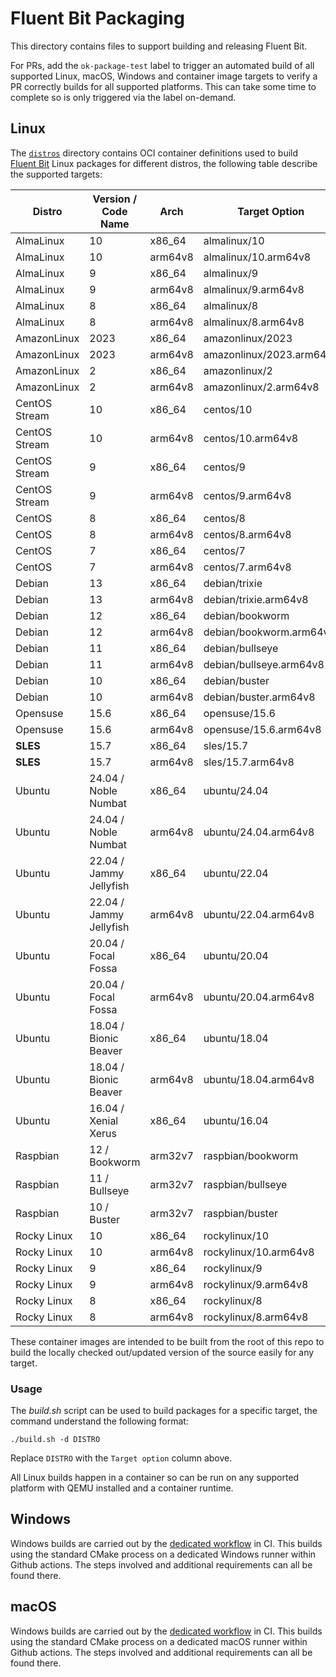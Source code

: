 # Fluent Bit Packaging

This directory contains files to support building and releasing Fluent Bit.

For PRs, add the `ok-package-test` label to trigger an automated build of all supported Linux, macOS, Windows and container image targets to verify a PR correctly builds for all supported platforms.
This can take some time to complete so is only triggered via the label on-demand.

## Linux

The [`distros`](./distros/) directory contains OCI container definitions used to build [Fluent Bit](http://fluentbit.io) Linux packages for different distros, the following table describe the supported targets:

| Distro        |   Version / Code Name     | Arch    | Target Option            |
|---------------|---------------------------|---------|--------------------------|
| AlmaLinux     |   10                      | x86_64  | almalinux/10             |
| AlmaLinux     |   10                      | arm64v8 | almalinux/10.arm64v8     |
| AlmaLinux     |   9                       | x86_64  | almalinux/9              |
| AlmaLinux     |   9                       | arm64v8 | almalinux/9.arm64v8      |
| AlmaLinux     |   8                       | x86_64  | almalinux/8              |
| AlmaLinux     |   8                       | arm64v8 | almalinux/8.arm64v8      |
| AmazonLinux   |   2023                    | x86_64  | amazonlinux/2023         |
| AmazonLinux   |   2023                    | arm64v8 | amazonlinux/2023.arm64v8 |
| AmazonLinux   |   2                       | x86_64  | amazonlinux/2            |
| AmazonLinux   |   2                       | arm64v8 | amazonlinux/2.arm64v8    |
| CentOS Stream |   10                      | x86_64  | centos/10                |
| CentOS Stream |   10                      | arm64v8 | centos/10.arm64v8        |
| CentOS Stream |   9                       | x86_64  | centos/9                 |
| CentOS Stream |   9                       | arm64v8 | centos/9.arm64v8         |
| CentOS        |   8                       | x86_64  | centos/8                 |
| CentOS        |   8                       | arm64v8 | centos/8.arm64v8         |
| CentOS        |   7                       | x86_64  | centos/7                 |
| CentOS        |   7                       | arm64v8 | centos/7.arm64v8         |
| Debian        |   13                      | x86_64  | debian/trixie            |
| Debian        |   13                      | arm64v8 | debian/trixie.arm64v8    |
| Debian        |   12                      | x86_64  | debian/bookworm          |
| Debian        |   12                      | arm64v8 | debian/bookworm.arm64v8  |
| Debian        |   11                      | x86_64  | debian/bullseye          |
| Debian        |   11                      | arm64v8 | debian/bullseye.arm64v8  |
| Debian        |   10                      | x86_64  | debian/buster            |
| Debian        |   10                      | arm64v8 | debian/buster.arm64v8    |
| Opensuse      |   15.6                    | x86_64  | opensuse/15.6            |
| Opensuse      |   15.6                    | arm64v8 | opensuse/15.6.arm64v8    |
| **SLES**      |   15.7                    | x86_64  | sles/15.7                |
| **SLES**      |   15.7                    | arm64v8 | sles/15.7.arm64v8        |
| Ubuntu        |   24.04 / Noble Numbat    | x86_64  | ubuntu/24.04             |
| Ubuntu        |   24.04 / Noble Numbat    | arm64v8 | ubuntu/24.04.arm64v8     |
| Ubuntu        |   22.04 / Jammy Jellyfish | x86_64  | ubuntu/22.04             |
| Ubuntu        |   22.04 / Jammy Jellyfish | arm64v8 | ubuntu/22.04.arm64v8     |
| Ubuntu        |   20.04 / Focal Fossa     | x86_64  | ubuntu/20.04             |
| Ubuntu        |   20.04 / Focal Fossa     | arm64v8 | ubuntu/20.04.arm64v8     |
| Ubuntu        |   18.04 / Bionic Beaver   | x86_64  | ubuntu/18.04             |
| Ubuntu        |   18.04 / Bionic Beaver   | arm64v8 | ubuntu/18.04.arm64v8     |
| Ubuntu        |   16.04 / Xenial Xerus    | x86_64  | ubuntu/16.04             |
| Raspbian      |   12 / Bookworm           | arm32v7 | raspbian/bookworm        |
| Raspbian      |   11 / Bullseye           | arm32v7 | raspbian/bullseye        |
| Raspbian      |   10 / Buster             | arm32v7 | raspbian/buster          |
| Rocky Linux   |   10                      | x86_64  | rockylinux/10            |
| Rocky Linux   |   10                      | arm64v8 | rockylinux/10.arm64v8    |
| Rocky Linux   |   9                       | x86_64  | rockylinux/9             |
| Rocky Linux   |   9                       | arm64v8 | rockylinux/9.arm64v8     |
| Rocky Linux   |   8                       | x86_64  | rockylinux/8             |
| Rocky Linux   |   8                       | arm64v8 | rockylinux/8.arm64v8     |

These container images are intended to be built from the root of this repo to build the locally checked out/updated version of the source easily for any target.

### Usage

The _build.sh_ script can be used to build packages for a specific target, the command understand the following format:

```shell
./build.sh -d DISTRO
```

Replace `DISTRO` with the `Target option` column above.

All Linux builds happen in a container so can be run on any supported platform with QEMU installed and a container runtime.

## Windows

Windows builds are carried out by the [dedicated workflow](../.github/workflows/call-build-windows.yaml) in CI.
This builds using the standard CMake process on a dedicated Windows runner within Github actions.
The steps involved and additional requirements can all be found there.

## macOS

Windows builds are carried out by the [dedicated workflow](../.github/workflows/call-build-macos.yaml) in CI.
This builds using the standard CMake process on a dedicated macOS runner within Github actions.
The steps involved and additional requirements can all be found there.
